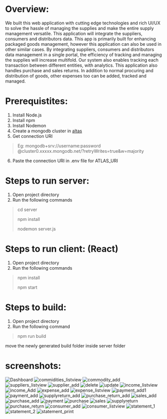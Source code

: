 # Overview:
<p>We built this web application with cutting edge technologies and rich UI/UX to solve the hassle of managing the supplies and make the entire supply management versatile. This application will integrate the suppliers, consumers and distributors data. This app is primarily built for enhancing packaged goods management, however this application can also be used in other similar cases. By integrating suppliers, consumers and distributors data management in a single portal, the efficiency of tracking and managing the supplies will increase multifold. Our system also enables tracking each transaction between different entities, with analytics. This application also handles purchase and sales returns. In addition to normal procuring and distribution of goods, other expenses too can be added, tracked and managed.</p>

# Prerequistites:
1. Install Node.js
2. Install npm
3. Install Nodemon
4. Create a mongodb cluster in [altas](https://cloud.mongodb.com/) 
5. Get connection URI
> Eg: mongodb+srv://username:password @cluster0.xxxxx.mongodb.net/?retryWrites=true&w=majority
6. Paste the connection URI in .env file for ATLAS_URI

# Steps to run server:
1. Open project directory
2. Run the following commands
  > cd server
  >
  > npm install
  >
  > nodemon server.js
  
# Steps to run client: (React)
1. Open project directory
2. Run the following commands
  > npm install
  > 
  > npm start

# Steps to build:
1. Open project directory
2. Run the following command
  > npm run build 

move the newly generated build folder inside server folder

# screenshots:
![Dashboard](https://user-images.githubusercontent.com/29522653/174951183-c2034f99-9934-46d7-ba71-4e630ad7dc97.png)
![commidities_listview](https://user-images.githubusercontent.com/29522653/174951178-d548c34a-eee8-4bc6-bb53-c69d069b9e0f.png)
![commodity_add](https://user-images.githubusercontent.com/29522653/174951176-6948e915-861d-40e1-a43d-f3787be7cbb8.png)
![suppliers_listview](https://user-images.githubusercontent.com/29522653/174951174-37153eb5-8cb3-44c9-ae4e-29a42eadbd21.png)
![supplier_add](https://user-images.githubusercontent.com/29522653/174951170-a47ef791-4e24-4b1b-9ece-2d7082008173.png)
![delete](https://user-images.githubusercontent.com/29522653/174951102-9bfa3d53-d8ba-471f-b086-6d6ff383480c.png)
![update](https://user-images.githubusercontent.com/29522653/174951107-44597058-813c-4281-876a-fb5d7de1c8fe.png)
![income_listview](https://user-images.githubusercontent.com/29522653/174951118-53a364a2-7670-4968-9139-48780ae244f7.png)
![income_Add](https://user-images.githubusercontent.com/29522653/174951124-5a18b591-561c-448a-8999-fb9f14767e50.png)
![expense_add](https://user-images.githubusercontent.com/29522653/174951129-65bfc3bb-fd1a-4aa5-9740-364028f82e10.png)
![expense_listview](https://user-images.githubusercontent.com/29522653/174951131-ef9760b7-5125-4eea-9ca1-7cc7c4bf7b59.png)
![payment_add1](https://user-images.githubusercontent.com/29522653/174951133-e889d684-852d-4ed8-96c9-6f915a0aa520.png)
![payment_add](https://user-images.githubusercontent.com/29522653/174951134-8eb03144-7a5e-4a74-8ab1-fa7584b50824.png)
![supplyreturn_add](https://user-images.githubusercontent.com/29522653/174951137-eb8faff0-66d0-4dbf-a121-1b05313fec61.png)
![purchase_return_add](https://user-images.githubusercontent.com/29522653/174951140-0aaeb95c-b222-486a-b5b1-aa9c4ae1a56f.png)
![sales_add](https://user-images.githubusercontent.com/29522653/174951141-e56a15b7-2588-4d19-b334-ac7f02c7f21c.png)
![purchase_add](https://user-images.githubusercontent.com/29522653/174951144-e9478d8e-e4cd-48da-bd3c-d9705305cd3d.png)
![payment](https://user-images.githubusercontent.com/29522653/174951147-d3cbf7ed-f84c-4a61-87a7-77d4b9987edf.png)
![purchase](https://user-images.githubusercontent.com/29522653/174951148-842b7fe6-12ac-4019-9bc3-08209d6b683f.png)
![sales](https://user-images.githubusercontent.com/29522653/174951151-fa901c0c-1569-4e23-95cb-55d9b1bcb232.png)
![supplyreturn](https://user-images.githubusercontent.com/29522653/174951157-b5f650ea-abe0-4f27-83d1-fd111bfcb479.png)
![purchase_return](https://user-images.githubusercontent.com/29522653/174951160-5b90978b-be57-43d5-b048-c968f5ef63c3.png)
![consumer_add](https://user-images.githubusercontent.com/29522653/174951161-544707ad-0ec6-4059-915e-d819dc78d85a.png)
![consumer_listview](https://user-images.githubusercontent.com/29522653/174951165-b2bc9cbe-081b-4c66-929d-57d7aef43b87.png)
![statement_1](https://user-images.githubusercontent.com/29522653/174951115-5af26619-132a-4cc5-83f0-c349c1126930.png)
![statement_2](https://user-images.githubusercontent.com/29522653/174951113-10408f13-2730-4b03-abc2-ebbe7cd833b4.png)
![statement_print](https://user-images.githubusercontent.com/29522653/174951110-e06d85d5-11fb-4bfc-8b02-28fc882accc8.png)
